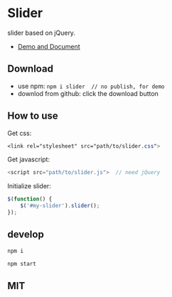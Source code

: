 # Slider

slider based on jQuery.

- [Demo and Document]('./docs/doc.md')

## Download

- use npm: `npm i slider  // no publish, for demo`
- downlod from github: click the download button

## How to use

Get css:
```css
<link rel="stylesheet" src="path/to/slider.css">
```

Get javascript:
```javascript
<script src="path/to/slider.js">  // need jQuery
```

Initialize slider:
```js
$(function() {
    $('#my-slider').slider();
});
```

## develop

```javascript
npm i

npm start
```

## MIT
